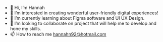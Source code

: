 - 👋 Hi, I’m Hannah
- 👀 I’m interested in creating wonderful user-friendly digital experiences!
- 🌱 I’m currently learning about Figma software and UI UX Design.
- 💞️ I’m looking to collaborate on project that will help me to develop and hone my skills.
- 📫 How to reach me hannahn92@hotmail.com
